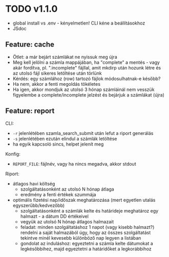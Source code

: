 # TODO v1.1.0

* global install vs .env - kényelmetlen! CLI kéne a beállításokhoz
* JSdoc

## Feature: cache

* Ötlet: a már bejárt számlákat ne nyissuk meg újra
* Meg kell jelölni a számla mappájában, ha "complete" a mentés - vagy akár fordítva, pl. ".incomplete" fájllal, amit mkdirp után hozunk létre és az utolsó fájl sikeres letöltése után törlünk
* Kérdés: egy számlához (row) tartozó fájlok módosulhatnak-e később?
* Ha nem, akkor a fenti megoldás tökéletes
* Ha igen, akkor mondjuk az utolsó 3 hónap számláinál nem vesszük figyelembe a complete/incomplete jelzést és bejárjuk a számlákat (újra)


## Feature: report

CLI:
* `-r` jelenlétében szamla_search_submit után lefut a riport generálás
* `-s` jelenlétében ezután elindul a számlák letöltése
* ha egyik kapcsoló sincs, helpet jelenít meg

Konfig:
* `REPORT_FILE`: fájlnév, vagy ha nincs megadva, akkor stdout

Riport:
* átlagos havi költség
	* szolgáltatásonként az utolsó N hónap átlaga
	* eredmény a fenti értékek szummája
* optimális fizetési nap/időszak meghatározása (mert egyetlen utalás egyszerűbb/kedvezőbb)
	* szolgáltatásonként a számlák kelte és határideje meghatároz egy halmazt - a dátum DD értékeivel
	* vegyük az utolsó N hónap átlagos halmazait
	* feladat: minden szolgáltatáshoz 1 napot (vagy kisebb halmazt?) rendelni a saját halmazából úgy, hogy az összes szolgáltatást tekintve minél kevesebb különböző nap legyen a listában
	* gondolat az induláshoz: egyeztetni a számla kelte dátumokat a legkésőbbihez, majd egyeztetni a határidőket a legkorábbihoz